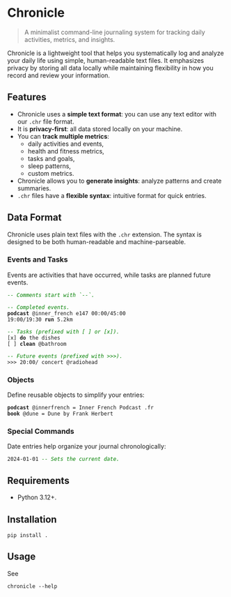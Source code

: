 # Chronicle

> A minimalist command-line journaling system for tracking daily activities,
metrics, and insights.

Chronicle is a lightweight tool that helps you systematically log and analyze
your daily life using simple, human-readable text files. It emphasizes privacy
by storing all data locally while maintaining flexibility in how you record and
review your information.

## Features

- Chronicle uses a **simple text format**: you can use any text editor with our `.chr`
file format.
- It is **privacy-first**: all data stored locally on your machine.
- You can **track multiple metrics**:
  - daily activities and events,
  - health and fitness metrics,
  - tasks and goals,
  - sleep patterns,
  - custom metrics.
- Chronicle allows you to **generate insights**: analyze patterns and create
summaries.
- `.chr` files have a **flexible syntax**: intuitive format for quick entries.

## Data Format

Chronicle uses plain text files with the `.chr` extension. The syntax is
designed to be both human-readable and machine-parseable.

### Events and Tasks

Events are activities that have occurred, while tasks are planned future events.

<pre><code><span style="color: green; font-style: italic;">-- Comments start with `--`.</span>

<span style="color: green; font-style: italic;">-- Completed events.</span>
<span style="font-weight: bold;">podcast</span> @inner_french e147 00:00/45:00
19:00/19:30 <span style="font-weight: bold;">run</span> 5.2km

<span style="color: green; font-style: italic;">-- Tasks (prefixed with [ ] or [x]).</span>
[x] <span style="font-weight: bold;">do</span> the dishes
[ ] <span style="font-weight: bold;">clean</span> @bathroom

<span style="color: green; font-style: italic;">-- Future events (prefixed with >>>).</span>
>>> 20:00/ concert @radiohead
</code></pre>

### Objects

Define reusable objects to simplify your entries:

<pre><code><span style="font-weight: bold;">podcast</span> @innerfrench = Inner French Podcast .fr
<span style="font-weight: bold;">book</span> @dune = Dune by Frank Herbert
</code></pre>

### Special Commands

Date entries help organize your journal chronologically:

<pre><code>2024-01-01 <span style="color: green; font-style: italic;">-- Sets the current date.</span>
</code></pre>

## Requirements

- Python 3.12+.

## Installation

```shell
pip install .
```

## Usage

See

```shell
chronicle --help
```